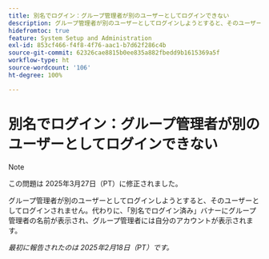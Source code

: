 ```yaml
---
title: 別名でログイン：グループ管理者が別のユーザーとしてログインできない
description: グループ管理者が別のユーザーとしてログインしようとすると、そのユーザーとしてログインされません。代わりに、別名でログイン済みバナーにグループ管理者の名前が表示され、グループ管理者には自分のアカウントが表示されます。
hidefromtoc: true
feature: System Setup and Administration
exl-id: 853cf466-f4f8-4f76-aac1-b7d62f286c4b
source-git-commit: 62326cae8815b0ee835a882fbedd9b1615369a5f
workflow-type: ht
source-wordcount: '106'
ht-degree: 100%

---
```


# 別名でログイン：グループ管理者が別のユーザーとしてログインできない

>[!NOTE]
>
>この問題は 2025年3月27日（PT）に修正されました。

グループ管理者が別のユーザーとしてログインしようとすると、そのユーザーとしてログインされません。代わりに、「別名でログイン済み」バナーにグループ管理者の名前が表示され、グループ管理者には自分のアカウントが表示されます。

_最初に報告されたのは 2025年2月18日（PT）です。_
